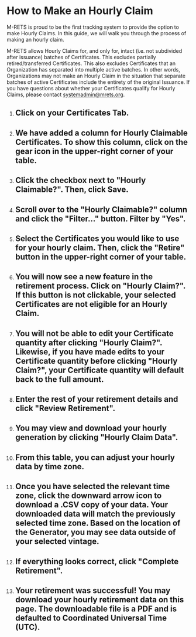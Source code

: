 How to Make an Hourly Claim
===========================

M-RETS is proud to be the first tracking system to provide the option to make Hourly Claims. In this guide, we will walk you through the process of making an hourly claim.

M-RETS allows Hourly Claims for, and only for, intact (i.e. not subdivided after issuance) batches of Certificates. This excludes partially retired/transferred Certificates. This also excludes Certificates that an Organization has separated into multiple active batches. In other words, Organizations may not make an Hourly Claim in the situation that separate batches of active Certificates include the entirety of the original Issuance. If you have questions about whether your Certificates qualify for Hourly Claims, please contact <systemadmin@mrets.org>. 

1.  Click on your Certificates Tab.
    -------------------------------

1.  We have added a column for Hourly Claimable Certificates. To show this column, click on the gear icon in the upper-right corner of your table.
    ----------------------------------------------------------------------------------------------------------------------------------------------

1.  Click the checkbox next to "Hourly Claimable?". Then, click Save.
    -----------------------------------------------------------------

1.  Scroll over to the "Hourly Claimable?" column and click the "Filter..." button. Filter by "Yes".
    ----------------------------------------------------------------------------------------------

1.  Select the Certificates you would like to use for your hourly claim. Then, click the "Retire" button in the upper-right corner of your table.
    ---------------------------------------------------------------------------------------------------------------------------------------------

1.  You will now see a new feature in the retirement process. Click on "Hourly Claim?". If this button is not clickable, your selected Certificates are not eligible for an Hourly Claim.
    -------------------------------------------------------------------------------------------------------------------------------------------------------------------------------------

1.  You will not be able to edit your Certificate quantity after clicking "Hourly Claim?". Likewise, if you have made edits to your Certificate quantity before clicking "Hourly Claim?", your Certificate quantity will default back to the full amount.
    -----------------------------------------------------------------------------------------------------------------------------------------------------------------------------------------------------------------------------------------------------

1.  Enter the rest of your retirement details and click "Review Retirement".
    ------------------------------------------------------------------------

1.  You may view and download your hourly generation by clicking "Hourly Claim Data".
    ---------------------------------------------------------------------------------

1.  From this table, you can adjust your hourly data by time zone. 
    ---------------------------------------------------------------

1.  Once you have selected the relevant time zone, click the downward arrow icon to download a .CSV copy of your data. Your downloaded data will match the previously selected time zone. Based on the location of the Generator, you may see data outside of your selected vintage.
    --------------------------------------------------------------------------------------------------------------------------------------------------------------------------------------------------------------------------------------------------------------------------------

1.  If everything looks correct, click "Complete Retirement".
    ---------------------------------------------------------

1.  Your retirement was successful! You may download your hourly retirement data on this page. The downloadable file is a PDF and is defaulted to Coordinated Universal Time (UTC).
    -------------------------------------------------------------------------------------------------------------------------------------------------------------------------------
